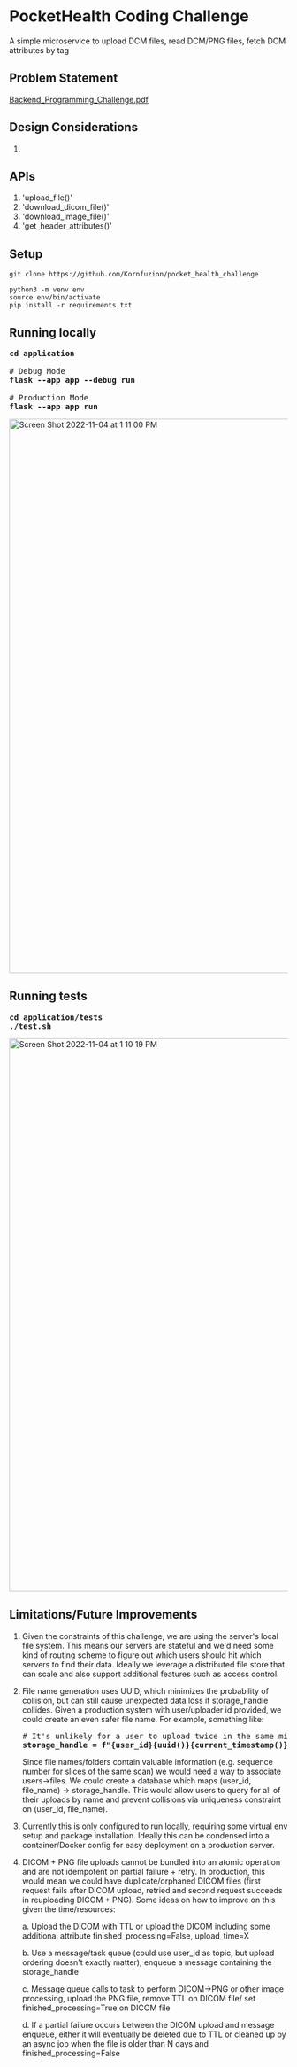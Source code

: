 # PocketHealth Coding Challenge
A simple microservice to upload DCM files, read DCM/PNG files, fetch DCM attributes by tag

## Problem Statement
[Backend_Programming_Challenge.pdf](https://github.com/Kornfuzion/pocket_health_challenge/files/9941528/Backend_Programming_Challenge.pdf)

## Design Considerations
1. 

## APIs
1. 'upload_file()'
2. 'download_dicom_file()'
3. 'download_image_file()'
4. 'get_header_attributes()'

## Setup
```
git clone https://github.com/Kornfuzion/pocket_health_challenge

python3 -m venv env
source env/bin/activate
pip install -r requirements.txt
```

## Running locally
<pre>
<b>cd application</b>

# Debug Mode
<b>flask --app app --debug run</b>

# Production Mode
<b>flask --app app run</b>
</pre>
<img width="1001" alt="Screen Shot 2022-11-04 at 1 11 00 PM" src="https://user-images.githubusercontent.com/7553119/200039900-bbac7bc9-9bc4-4a10-8955-aff064215bb6.png">

## Running tests
<pre>
<b>cd application/tests</b>
<b>./test.sh</b>
</pre>
<img width="999" alt="Screen Shot 2022-11-04 at 1 10 19 PM" src="https://user-images.githubusercontent.com/7553119/200039884-2c5e9a51-27b5-45d6-99a2-1639708b7580.png">

## Limitations/Future Improvements
1. Given the constraints of this challenge, we are using the server's local file system. This means our servers are stateful and we'd need some kind of routing scheme to figure out which users should hit which servers to find their data. Ideally we leverage a distributed file store that can scale and also support additional features such as access control.

2. File name generation uses UUID, which minimizes the probability of collision, but can still cause unexpected data loss if storage_handle collides. Given a production system with user/uploader id provided, we could create an even safer file name. For example, something like:
   <pre>
   # It's unlikely for a user to upload twice in the same millisecond/microsecond AND experience UUID collision
   <b>storage_handle = f"{user_id}{uuid()}{current_timestamp()}"</b>
   </pre>
   Since file names/folders contain valuable information (e.g. sequence number for slices of the same scan) we would need a way to associate users->files. We could create a database which maps (user_id, file_name) -> storage_handle. This would allow users to query for all of their uploads by name and prevent collisions via uniqueness constraint on (user_id, file_name).
   
3. Currently this is only configured to run locally, requiring some virtual env setup and package installation. Ideally this can be condensed into a container/Docker config for easy deployment on a production server.

4. DICOM + PNG file uploads cannot be bundled into an atomic operation and are not idempotent on partial failure + retry. In production, this would mean we could have duplicate/orphaned DICOM files (first request fails after DICOM upload, retried and second request succeeds in reuploading DICOM + PNG). Some ideas on how to improve on this given the time/resources:

   a. Upload the DICOM with TTL or upload the DICOM including some additional attribute finished_processing=False, upload_time=X
   
   b. Use a message/task queue (could use user_id as topic, but upload ordering doesn't exactly matter), enqueue a message containing the storage_handle
   
   
   c. Message queue calls to task to perform DICOM->PNG or other image processing, upload the PNG file, remove TTL on DICOM file/ set finished_processing=True on DICOM file
   
   d. If a partial failure occurs between the DICOM upload and message enqueue, either it will eventually be deleted due to TTL or cleaned up by an async job when the file is older than N days and finished_processing=False
